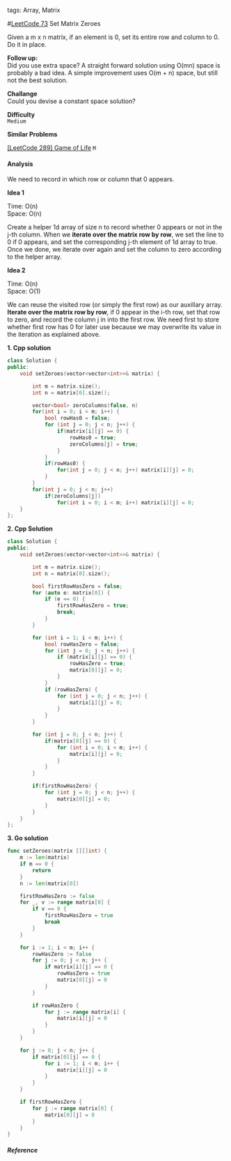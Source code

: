 tags: Array, Matrix

#[LeetCode 73] Set Matrix Zeroes

Given a m x n matrix, if an element is 0, set its entire row and column to 0. Do it in place.

**Follow up:**  
Did you use extra space?
A straight forward solution using O(mn) space is probably a bad idea.
A simple improvement uses O(m + n) space, but still not the best solution.

**Challange**  
Could you devise a constant space solution?

**Difficulty**  
`Medium`

**Similar Problems**  

[[LeetCode 289] Game of Life]() `M`  


#### Analysis

We need to record in which row or column that 0 appears.

**Idea 1**

Time: O(n)  
Space: O(n)

Create a helper 1d array of size n to record whether 0 appears or not in the j-th column.
When we **iterate over the matrix row by row**, we set the line to 0 if 0 appears, and set the corresponding j-th element of 1d array to true.
Once we done, we iterate over again and set the column to zero according to the helper array.


**Idea 2**

Time: O(n)  
Space: O(1)

We can reuse the visited row (or simply the first row) as our auxillary array.
**Iterate over the matrix row by row**, if 0 appear in the i-th row, set that row to zero, and record the column j in into the first row.
We need first to store whether first row has 0 for later use because we may overwrite its value in the iteration as explained above.



**1. Cpp solution**

```cpp
class Solution {
public:
    void setZeroes(vector<vector<int>>& matrix) {

        int m = matrix.size();
        int n = matrix[0].size();

        vector<bool> zeroColumns(false, n)
        for(int i = 0; i < m; i++) {
            bool rowHas0 = false;
            for (int j = 0; j < n; j++) {
                if(matrix[i][j] == 0) {
                    rowHas0 = true;
                    zeroColumns[j] = true;
                }
            }
            if(rowHas0) {
                for(int j = 0; j < n; j++) matrix[i][j] = 0;
            }
        }
        for(int j = 0; j < n; j++)
            if(zeroColumns[j])
                for(int i = 0; i < m; i++) matrix[i][j] = 0;
    }
};
```


**2. Cpp Solution**

```cpp
class Solution {
public:
    void setZeroes(vector<vector<int>>& matrix) {

        int m = matrix.size();
        int n = matrix[0].size();

        bool firstRowHasZero = false;
        for (auto e: matrix[0]) {
            if (e == 0) {
                firstRowHasZero = true;
                break;
            }
        }

        for (int i = 1; i < m; i++) {
            bool rowHasZero = false;
            for (int j = 0; j < n; j++) {
                if (matrix[i][j] == 0) {
                    rowHasZero = true;
                    matrix[0][j] = 0;
                }
            }
            if (rowHasZero) {
                for (int j = 0; j < n; j++) {
                    matrix[i][j] = 0;
                }
            }
        }

        for (int j = 0; j < n; j++) {
            if(matrix[0][j] == 0) {
                for (int i = 0; i < m; i++) {
                    matrix[i][j] = 0;
                }
            }
        }

        if(firstRowHasZero) {
            for (int j = 0; j < n; j++) {
                matrix[0][j] = 0;
            }
        }
    }
};
```

**3. Go solution**

```go
func setZeroes(matrix [][]int) {
    m := len(matrix)
    if m == 0 {
        return
    }
    n := len(matrix[0])

    firstRowHasZero := false
    for _, v := range matrix[0] {
        if v == 0 {
            firstRowHasZero = true
            break
        }
    }

    for i := 1; i < m; i++ {
        rowHasZero := false
        for j := 0; j < n; j++ {
            if matrix[i][j] == 0 {
                rowHasZero = true
                matrix[0][j] = 0
            }
        }

        if rowHasZero {
            for j := range matrix[i] {
                matrix[i][j] = 0
            }
        }
    }

    for j := 0; j < n; j++ {
        if matrix[0][j] == 0 {
            for i := 1; i < m; i++ {
                matrix[i][j] = 0
            }
        }
    }

    if firstRowHasZero {
        for j := range matrix[0] {
            matrix[0][j] = 0
        }
    }
}
```

##### Reference

[LeetCode 73]:https://leetcode.com/problems/set-matrix-zeroes
